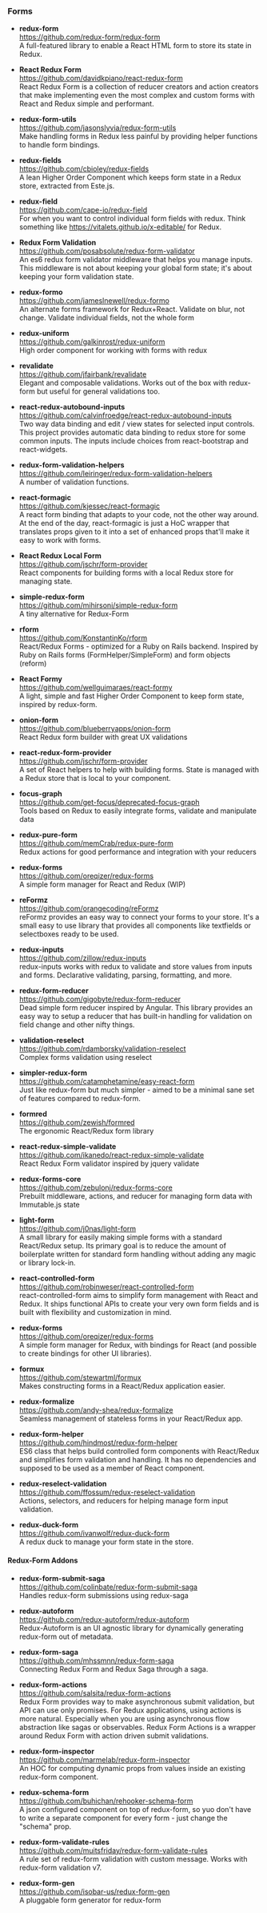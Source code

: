 ### Forms


- **redux-form**  
  https://github.com/redux-form/redux-form  
  A full-featured library to enable a React HTML form to store its state in Redux.

- **React Redux Form**  
  https://github.com/davidkpiano/react-redux-form  
  React Redux Form is a collection of reducer creators and action creators that make implementing even the most complex and custom forms with React and Redux simple and performant.
  
- **redux-form-utils**  
  https://github.com/jasonslyvia/redux-form-utils  
  Make handling forms in Redux less painful by providing helper functions to handle form bindings.
  
- **redux-fields**  
  https://github.com/cbioley/redux-fields  
  A lean Higher Order Component which keeps form state in a Redux store, extracted from Este.js.
  
- **redux-field**  
  https://github.com/cape-io/redux-field  
  For when you want to control individual form fields with redux. Think something like https://vitalets.github.io/x-editable/ for Redux.

- **Redux Form Validation**  
  https://github.com/posabsolute/redux-form-validator  
  An es6 redux form validator middleware that helps you manage inputs. This middleware is not about keeping your global form state; it's about keeping your form validation state.
  
- **redux-formo**  
  https://github.com/jameslnewell/redux-formo  
  An alternate forms framework for Redux+React.  Validate on blur, not change.  Validate individual fields, not the whole form
  
- **redux-uniform**  
  https://github.com/galkinrost/redux-uniform  
  High order component for working with forms with redux

- **revalidate**  
  https://github.com/jfairbank/revalidate  
  Elegant and composable validations. Works out of the box with redux-form but useful for general validations too.
  
- **react-redux-autobound-inputs**  
  https://github.com/calvinfroedge/react-redux-autobound-inputs  
  Two way data binding and edit / view states for selected input controls.  This project provides automatic data binding to redux store for some common inputs. The inputs include choices from react-bootstrap and react-widgets.

- **redux-form-validation-helpers**  
  https://github.com/leiringer/redux-form-validation-helpers  
  A number of validation functions.
  
- **react-formagic**  
  https://github.com/kjessec/react-formagic  
  A react form binding that adapts to your code, not the other way around.  At the end of the day, react-formagic is just a HoC wrapper that translates props given to it into a set of enhanced props that'll make it easy to work with forms.
  
- **React Redux Local Form**  
  https://github.com/jschr/form-provider  
  React components for building forms with a local Redux store for managing state.
  
- **simple-redux-form**  
  https://github.com/mihirsoni/simple-redux-form  
  A tiny alternative for Redux-Form
  
- **rform**  
  https://github.com/KonstantinKo/rform  
  React/Redux Forms - optimized for a Ruby on Rails backend.  Inspired by Ruby on Rails forms (FormHelper/SimpleForm) and form objects (reform)
  
- **React Formy**  
  https://github.com/wellguimaraes/react-formy  
  A light, simple and fast Higher Order Component to keep form state, inspired by redux-form.

- **onion-form**  
  https://github.com/blueberryapps/onion-form  
  React Redux form builder with great UX validations
  
- **react-redux-form-provider**  
  https://github.com/jschr/form-provider  
  A set of React helpers to help with building forms. State is managed with a Redux store that is local to your component.
  
- **focus-graph**  
  https://github.com/get-focus/deprecated-focus-graph  
  Tools based on Redux to easily integrate forms, validate and manipulate data
  
- **redux-pure-form**  
  https://github.com/memCrab/redux-pure-form  
  Redux actions for good performance and integration with your reducers
  
- **redux-forms**  
  https://github.com/oreqizer/redux-forms  
  A simple form manager for React and Redux (WIP)
  
- **reFormz**  
  https://github.com/orangecoding/reFormz  
  reFormz provides an easy way to connect your forms to your store.  It's a small easy to use library that provides all components like textfields or selectboxes ready to be used.
  
- **redux-inputs**  
  https://github.com/zillow/redux-inputs  
  redux-inputs works with redux to validate and store values from inputs and forms.  Declarative validating, parsing, formatting, and more.
  
- **redux-form-reducer**  
  https://github.com/gigobyte/redux-form-reducer  
  Dead simple form reducer inspired by Angular.  This library provides an easy way to setup a reducer that has built-in handling for validation on field change and other nifty things.
  
- **validation-reselect**  
  https://github.com/rdamborsky/validation-reselect  
  Complex forms validation using reselect
  
- **simpler-redux-form**  
  https://github.com/catamphetamine/easy-react-form  
  Just like redux-form but much simpler - aimed to be a minimal sane set of features compared to redux-form.
  
- **formred**  
  https://github.com/zewish/formred  
  The ergonomic React/Redux form library
  
- **react-redux-simple-validate**  
  https://github.com/ikanedo/react-redux-simple-validate  
  React Redux Form validator inspired by jquery validate 
  
- **redux-forms-core**  
  https://github.com/zebulonj/redux-forms-core  
  Prebuilt middleware, actions, and reducer for managing form data with Immutable.js state
  
- **light-form**  
  https://github.com/j0nas/light-form  
  A small library for easily making simple forms with a standard React/Redux setup. Its primary goal is to reduce the amount of boilerplate written for standard form handling without adding any magic or library lock-in.
  
- **react-controlled-form**  
  https://github.com/robinweser/react-controlled-form  
  react-controlled-form aims to simplify form management with React and Redux.  It ships functional APIs to create your very own form fields and is built with flexibility and customization in mind.
  
- **redux-forms**  
  https://github.com/oreqizer/redux-forms  
  A simple form manager for Redux, with bindings for React (and possible to create bindings for other UI libraries).
  
- **formux**  
  https://github.com/stewartml/formux  
  Makes constructing forms in a React/Redux application easier.  
  
- **redux-formalize**  
  https://github.com/andy-shea/redux-formalize  
  Seamless management of stateless forms in your React/Redux app.
  
- **redux-form-helper**  
  https://github.com/hindmost/redux-form-helper  
  ES6 class that helps build controlled form components with React/Redux and simplifies form validation and handling.  It has no dependencies and supposed to be used as a member of React component.
  
- **redux-reselect-validation**  
  https://github.com/ffossum/redux-reselect-validation  
  Actions, selectors, and reducers for helping manage form input validation.
  
- **redux-duck-form**  
  https://github.com/ivanwolf/redux-duck-form  
  A redux duck to manage your form state in the store.
  
  
#### Redux-Form Addons

- **redux-form-submit-saga**  
  https://github.com/colinbate/redux-form-submit-saga  
  Handles redux-form submissions using redux-saga
  
- **redux-autoform**  
  https://github.com/redux-autoform/redux-autoform  
  Redux-Autoform is an UI agnostic library for dynamically generating redux-form out of metadata.
  
- **redux-form-saga**  
  https://github.com/mhssmnn/redux-form-saga  
  Connecting Redux Form and Redux Saga through a saga.
  
- **redux-form-actions**  
  https://github.com/salsita/redux-form-actions  
  Redux Form provides way to make asynchronous submit validation, but API can use only promises. For Redux applications, using actions is more natural. Especially when you are using asynchronous flow abstraction like sagas or observables.  Redux Form Actions is a wrapper around Redux Form with action driven submit validations.
  
- **redux-form-inspector**  
  https://github.com/marmelab/redux-form-inspector  
  An HOC for computing dynamic props from values inside an existing redux-form component.
  
- **redux-schema-form**  
  https://github.com/buhichan/rehooker-schema-form  
  A json configured component on top of redux-form, so yuo don't have to write a separate component for every form - just change the "schema" prop.
  
- **redux-form-validate-rules**  
  https://github.com/muitsfriday/redux-form-validate-rules  
  A rule set of redux-form validation with custom message. Works with redux-form validation v7.
  
- **redux-form-gen**  
  https://github.com/isobar-us/redux-form-gen  
  A pluggable form generator for redux-form 